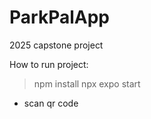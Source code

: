 # ParkPalApp
2025 capstone project

How to run project:
> npm install
> npx expo start
- scan qr code